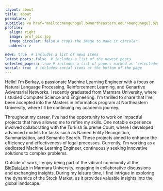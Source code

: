 ```yaml
---
layout: about
title: about
permalink: /
subtitle: <a href='mailto:mengunogul.b@northeastern.edu'>mengunogul.b@northeastern.edu</a> #<a href='berkay.mengunogul@gmail.com'>berkay.mengunogul@gmail.com</a> 
profile:
  align: right
  image: prof_pic.jpg
  image_circular: false # crops the image to make it circular
  address: >

news: true  # includes a list of news items
latest_posts: false  # includes a list of the newest posts
selected_papers: true # includes a list of papers marked as "selected={true}"
social: true  # includes social icons at the bottom of the page
---
```


Hello! I'm Berkay, a passionate Machine Learning Engineer with a focus on Natural Language Processing, Reinforcement Learning, and Genartive Adversarial Networks. I recently graduated from Marmara University, where I studied Computer Science and Engineering. I'm thrilled to share that I've been accepted into the Masters in Informatics program at Northeastern University, where I'll be continuing my academic journey.

Throughout my career, I've had the opportunity to work on impactful projects that have allowed me to refine my skills. One notable experience involved collaborating with the Turkish Supreme Court, where I developed advanced models for tasks such as Named Entity Recognition, Summarization, and Semantic Search. These projects aimed to enhance the efficiency and effectiveness of legal processes. Currently, I'm working as a dedicated Machine Learning Engineer, continuously seeking innovative solutions to complex problems. 

Outside of work, I enjoy being part of the vibrant community at the [BigDataLab](https://bigdatatextanalytics.org) in Marmara University, engaging in collaborative discussions and exchanging insights. During my leisure time, I find intrigue in exploring the dynamics of the Stock Market, as it provides valuable insights into the global landscape.
